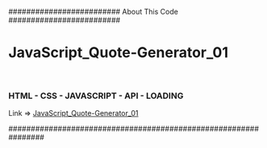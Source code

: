 <p>######################### About This Code #########################</p>
<h1>JavaScript_Quote-Generator_01</h1>
<br>
<h3>HTML - CSS - JAVASCRIPT - API - LOADING</h3>
Link => <a href="https://shahramdbi.github.io/JavaScript_Quote-Generator_01/" target="_blank" >JavaScript_Quote-Generator_01</a>
<br>
<p>################################################################</p>



